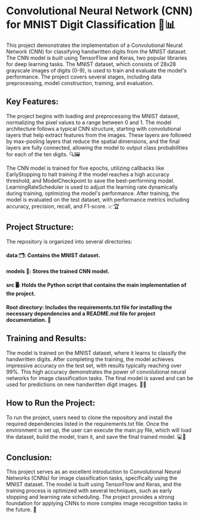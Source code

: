 # Convolutional Neural Network (CNN) for MNIST Digit Classification 🧠📊
This project demonstrates the implementation of a Convolutional Neural Network (CNN) for classifying handwritten digits from the MNIST dataset. The CNN model is built using TensorFlow and Keras, two popular libraries for deep learning tasks. The MNIST dataset, which consists of 28x28 grayscale images of digits (0-9), is used to train and evaluate the model's performance. The project covers several stages, including data preprocessing, model construction, training, and evaluation.

## Key Features:
The project begins with loading and preprocessing the MNIST dataset, normalizing the pixel values to a range between 0 and 1. The model architecture follows a typical CNN structure, starting with convolutional layers that help extract features from the images. These layers are followed by max-pooling layers that reduce the spatial dimensions, and the final layers are fully connected, allowing the model to output class probabilities for each of the ten digits. 🔍🖼️

The CNN model is trained for five epochs, utilizing callbacks like EarlyStopping to halt training if the model reaches a high accuracy threshold, and ModelCheckpoint to save the best-performing model. LearningRateScheduler is used to adjust the learning rate dynamically during training, optimizing the model's performance. After training, the model is evaluated on the test dataset, with performance metrics including accuracy, precision, recall, and F1-score. 📈🏆

## Project Structure:
The repository is organized into several directories:

#### data 🗂️: Contains the MNIST dataset.
#### models 🧳: Stores the trained CNN model.
#### src 🖥️: Holds the Python script that contains the main implementation of the project.
#### Root directory: Includes the requirements.txt file for installing the necessary dependencies and a README.md file for project documentation. 📂
## Training and Results:
The model is trained on the MNIST dataset, where it learns to classify the handwritten digits. After completing the training, the model achieves impressive accuracy on the test set, with results typically reaching over 99%. This high accuracy demonstrates the power of convolutional neural networks for image classification tasks. The final model is saved and can be used for predictions on new handwritten digit images. 🚀🤖

## How to Run the Project:
To run the project, users need to clone the repository and install the required dependencies listed in the requirements.txt file. Once the environment is set up, the user can execute the main.py file, which will load the dataset, build the model, train it, and save the final trained model. 💻🔧

## Conclusion:
This project serves as an excellent introduction to Convolutional Neural Networks (CNNs) for image classification tasks, specifically using the MNIST dataset. The model is built using TensorFlow and Keras, and the training process is optimized with several techniques, such as early stopping and learning rate scheduling. The project provides a strong foundation for applying CNNs to more complex image recognition tasks in the future. 🌟
